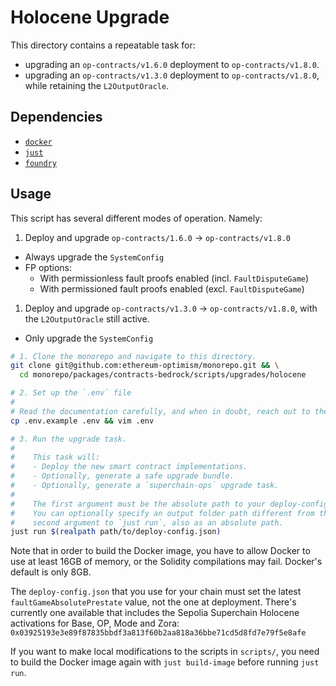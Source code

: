 # Holocene Upgrade

This directory contains a repeatable task for:
* upgrading an `op-contracts/v1.6.0` deployment to `op-contracts/v1.8.0`.
* upgrading an `op-contracts/v1.3.0` deployment to `op-contracts/v1.8.0`, while retaining the `L2OutputOracle`.

## Dependencies

- [`docker`](https://docs.docker.com/engine/install/)
- [`just`](https://github.com/casey/just)
- [`foundry`](https://getfoundry.sh/)

## Usage

This script has several different modes of operation. Namely:
1. Deploy and upgrade `op-contracts/1.6.0` -> `op-contracts/v1.8.0`
  - Always upgrade the `SystemConfig`
  - FP options:
    - With permissionless fault proofs enabled (incl. `FaultDisputeGame`)
    - With permissioned fault proofs enabled (excl. `FaultDisputeGame`)
1. Deploy and upgrade `op-contracts/v1.3.0` -> `op-contracts/v1.8.0`, with the `L2OutputOracle` still active.
  - Only upgrade the `SystemConfig`

```sh
# 1. Clone the monorepo and navigate to this directory.
git clone git@github.com:ethereum-optimism/monorepo.git && \
  cd monorepo/packages/contracts-bedrock/scripts/upgrades/holocene

# 2. Set up the `.env` file
#
# Read the documentation carefully, and when in doubt, reach out to the OP Labs team.
cp .env.example .env && vim .env

# 3. Run the upgrade task.
#
#    This task will:
#    - Deploy the new smart contract implementations.
#    - Optionally, generate a safe upgrade bundle.
#    - Optionally, generate a `superchain-ops` upgrade task.
#
#    The first argument must be the absolute path to your deploy-config.json.
#    You can optionally specify an output folder path different from the default `output/` as a
#    second argument to `just run`, also as an absolute path.
just run $(realpath path/to/deploy-config.json)
```

Note that in order to build the Docker image, you have to allow Docker to use at least 16GB of
memory, or the Solidity compilations may fail. Docker's default is only 8GB.

The `deploy-config.json` that you use for your chain must set the latest `faultGameAbsolutePrestate`
value, not the one at deployment. There's currently one available that includes the Sepolia
Superchain Holocene activations for Base, OP, Mode and Zora:
`0x03925193e3e89f87835bbdf3a813f60b2aa818a36bbe71cd5d8fd7e79f5e8afe`

If you want to make local modifications to the scripts in `scripts/`, you need to build the Docker
image again with `just build-image` before running `just run`.
